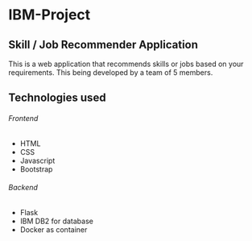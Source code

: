 # IBM-Project
## Skill / Job Recommender Application
This is a web application that recommends skills or jobs based on your requirements. This being developed by a team of 5 members. 
## Technologies used
###### Frontend 
- HTML
- CSS
- Javascript
- Bootstrap 
###### Backend
- Flask 
- IBM DB2 for database
- Docker as container
 
